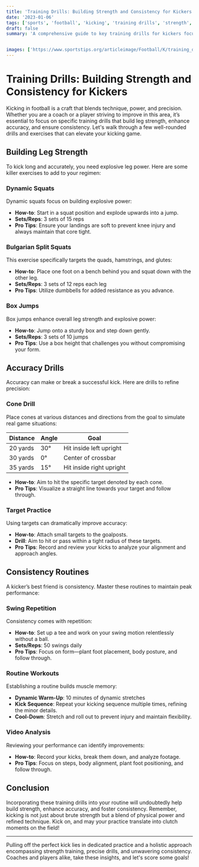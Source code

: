 ```yaml
---
title: 'Training Drills: Building Strength and Consistency for Kickers'
date: '2023-01-06'
tags: ['sports', 'football', 'kicking', 'training drills', 'strength', 'accuracy', 'consistency', 'coaching', 'player development']
draft: false
summary: 'A comprehensive guide to key training drills for kickers focusing on leg strength, accuracy, and consistency routines to enhance performance on the field.'


images: ['https://www.sportstips.org/articleimage/Football/K/training_drills_building_strength_and_consistency_for_kickers.webp']
---
```


# Training Drills: Building Strength and Consistency for Kickers

Kicking in football is a craft that blends technique, power, and precision. Whether you are a coach or a player striving to improve in this area, it’s essential to focus on specific training drills that build leg strength, enhance accuracy, and ensure consistency. Let's walk through a few well-rounded drills and exercises that can elevate your kicking game.

## Building Leg Strength

To kick long and accurately, you need explosive leg power. Here are some killer exercises to add to your regimen:

### Dynamic Squats

Dynamic squats focus on building explosive power:

- **How-to**: Start in a squat position and explode upwards into a jump.
- **Sets/Reps**: 3 sets of 15 reps
- **Pro Tips**: Ensure your landings are soft to prevent knee injury and always maintain that core tight.

### Bulgarian Split Squats

This exercise specifically targets the quads, hamstrings, and glutes:

- **How-to**: Place one foot on a bench behind you and squat down with the other leg.
- **Sets/Reps**: 3 sets of 12 reps each leg
- **Pro Tips**: Utilize dumbbells for added resistance as you advance.

### Box Jumps

Box jumps enhance overall leg strength and explosive power:

- **How-to**: Jump onto a sturdy box and step down gently.
- **Sets/Reps**: 3 sets of 10 jumps
- **Pro Tips**: Use a box height that challenges you without compromising your form.

## Accuracy Drills

Accuracy can make or break a successful kick. Here are drills to refine precision:

### Cone Drill

Place cones at various distances and directions from the goal to simulate real game situations:

| Distance | Angle | Goal |
|----------|-------|------|
| 20 yards | 30°   | Hit inside left upright |
| 30 yards | 0°    | Center of crossbar   |
| 35 yards | 15°   | Hit inside right upright |

- **How-to**: Aim to hit the specific target denoted by each cone.
- **Pro Tips**: Visualize a straight line towards your target and follow through.

### Target Practice

Using targets can dramatically improve accuracy:

- **How-to**: Attach small targets to the goalposts.
- **Drill**: Aim to hit or pass within a tight radius of these targets.
- **Pro Tips**: Record and review your kicks to analyze your alignment and approach angles.

## Consistency Routines

A kicker’s best friend is consistency. Master these routines to maintain peak performance:

### Swing Repetition

Consistency comes with repetition:

- **How-to**: Set up a tee and work on your swing motion relentlessly without a ball.
- **Sets/Reps**: 50 swings daily
- **Pro Tips**: Focus on form—plant foot placement, body posture, and follow through.

### Routine Workouts

Establishing a routine builds muscle memory:

- **Dynamic Warm-Up**: 10 minutes of dynamic stretches
- **Kick Sequence**: Repeat your kicking sequence multiple times, refining the minor details.
- **Cool-Down**: Stretch and roll out to prevent injury and maintain flexibility.

### Video Analysis

Reviewing your performance can identify improvements:

- **How-to**: Record your kicks, break them down, and analyze footage.
- **Pro Tips**: Focus on steps, body alignment, plant foot positioning, and follow through.

## Conclusion

Incorporating these training drills into your routine will undoubtedly help build strength, enhance accuracy, and foster consistency. Remember, kicking is not just about brute strength but a blend of physical power and refined technique. Kick on, and may your practice translate into clutch moments on the field!


---

Pulling off the perfect kick lies in dedicated practice and a holistic approach encompassing strength training, precise drills, and unwavering consistency. Coaches and players alike, take these insights, and let's score some goals!